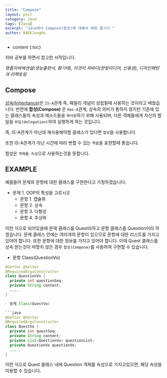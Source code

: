```yaml
---
title: "Compose"
layout: post
category: Java
tags: [Java]
excerpt: "Java에서 Compose(합성)에 대해서 배워 봅시다."
author: BAEKJungHo
---
```


* content
{:toc}

자바 공부를 하면서 참고한 서적입니다.

_명품자바에센셜(생능출판사, 황기태), 이것이 자바다(한빛미디어, 신용권), 디자인패턴과 리팩토링_

## Compose

  [상속(Inheritance)](https://baekjungho.github.io/java-inheritance/)은 `IS-A`관계 즉, 패밀리 개념이 성립될때 사용하는 것이라고 배웠습니다. 반면에 __합성(Compose)__ 은 `Has-A`관계, 상속의 의미가 통하지 않지만 기존에 있는 클래스들의
  속성과 메소드들을 `재사용`하기 위해 사용되며, 다른 객체들에게 자신의 할 일을 `위임(delegation)`하여 실행하게 하는 것입니다.

  즉, IS-A관계가 아닌데 재사용해야할 클래스가 있다면 `합성`을 사용합니다.

  또한 IS-A관계가 아닌 시간에 따라 변할 수 있는 `역할`을 표현할때 좋습니다.

  합성은 `객체를 속성`으로 사용하는것을 뜻합니다.

## EXAMPLE

  예를들어 문제와 문항에 대한 클래스를 구현한다고 가정하겠습니다.

  - 문제 1. OOP의 특성을 고르시오
    - 문항 1. 캡슐화
    - 문항 2. 상속
    - 문항 3. 다형성
    - 문항 4. 추상화

  이런 식으로 되어있을때 문제 클래스를 Quest라하고 문항 클래스를 Question이라 하겠습니다.
  문제 클래스 안에는 여러개의 문항이 있으므로 문항에 대한 리스트를 가지고 있어야 합니다.
  또한 문항에 대한 정보를 가지고 있어야 합니다. 이때 Quest 클래스를 상속 받는것이 마땅치 않은 경우 `합성(Compose)`를 사용하여 구현할 수 있습니다.

  - 문항 Class(QuestionVo)

  ```java
  @Getter @Setter
  @RequiredArgsConstructor
  class QuestionVo {
    private int questionSeq;
    private String content;
    .....
  }

  - 문제 Class(QuestVo)

  ```java
  @Getter @Setter
  @RequiredArgsConstructor
  class QuestVo {
    private int questSeq;
    private String content;
    private List<QuestionVo> questionList;
    private QuestionVo questionVo;
    .....
  }
  ```

  이런 식으로 Quest 클래스 내에 Question 객체를 속성으로 가지고있으면, 해당 속성을 이용할 수 있습니다.
